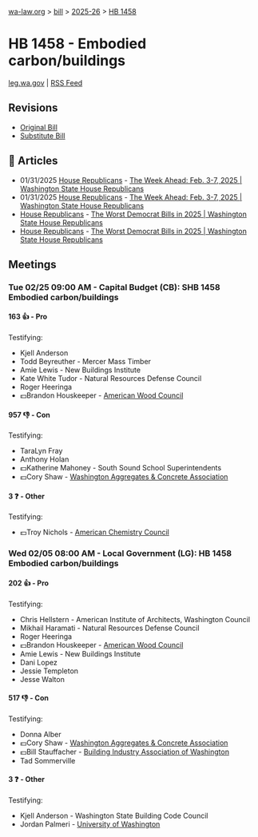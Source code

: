 [wa-law.org](/) > [bill](/bill/) > [2025-26](/bill/2025-26/) > [HB 1458](/bill/2025-26/hb/1458/)

# HB 1458 - Embodied carbon/buildings
[leg.wa.gov](https://app.leg.wa.gov/billsummary?BillNumber=1458&Year=2025&Initiative=false) | [RSS Feed](./rss.xml)

## Revisions
* [Original Bill](1/)
* [Substitute Bill](S/)

## 📰 Articles
* 01/31/2025 [House Republicans](/org/house_republicans/) - [The Week Ahead: Feb. 3-7, 2025 | Washington State House Republicans](http://houserepublicans.wa.gov/week/the-week-ahead-feb-3-7-2025/#:~:text=HB%201458)
* 01/31/2025 [House Republicans](/org/house_republicans/) - [The Week Ahead: Feb. 3-7, 2025 | Washington State House Republicans](https://houserepublicans.wa.gov/week/the-week-ahead-feb-3-7-2025/#:~:text=HB%201458)
* [House Republicans](/org/house_republicans/) - [The Worst Democrat Bills in 2025 | Washington State House Republicans](http://houserepublicans.wa.gov/the-worst-democrat-bills-in-2025/#:~:text=House%20Bill%201458)
* [House Republicans](/org/house_republicans/) - [The Worst Democrat Bills in 2025 | Washington State House Republicans](https://houserepublicans.wa.gov/the-worst-democrat-bills-in-2025/#:~:text=House%20Bill%201458)

## Meetings
### Tue 02/25 09:00 AM - Capital Budget (CB): SHB 1458 Embodied carbon/buildings
#### 163 👍 - Pro
Testifying:
* Kjell Anderson
* Todd Beyreuther - Mercer Mass Timber
* Amie Lewis - New Buildings Institute
* Kate White Tudor - Natural Resources Defense Council
* Roger Heeringa
* 💵Brandon Houskeeper - [American Wood Council](/org/american_wood_council/)

#### 957 👎 - Con
Testifying:
* TaraLyn Fray
* Anthony Holan
* 💵Katherine Mahoney - South Sound School Superintendents
* 💵Cory Shaw - [Washington Aggregates & Concrete Association](/org/washington_aggregates_&_concrete_association/)

#### 3 ❓ - Other
Testifying:
* 💵Troy Nichols - [American Chemistry Council](/org/american_chemistry_council/)

### Wed 02/05 08:00 AM - Local Government (LG): HB 1458 Embodied carbon/buildings
#### 202 👍 - Pro
Testifying:
* Chris Hellstern - American Institute of Architects, Washington Council
* Mikhail Haramati - Natural Resources Defense Council
* Roger Heeringa
* 💵Brandon Houskeeper - [American Wood Council](/org/american_wood_council/)
* Amie Lewis - New Buildings Institute
* Dani Lopez
* Jessie Templeton
* Jesse Walton

#### 517 👎 - Con
Testifying:
* Donna Alber
* 💵Cory Shaw - [Washington Aggregates & Concrete Association](/org/washington_aggregates_&_concrete_association/)
* 💵Bill Stauffacher - [Building Industry Association of Washington](/org/building_industry_association_of_washington/)
* Tad Sommerville

#### 3 ❓ - Other
Testifying:
* Kjell Anderson - Washington State Building Code Council
* Jordan Palmeri - [University of Washington](/org/university_of_washington/)
